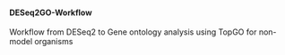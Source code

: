 #### DESeq2GO-Workflow
Workflow from DESeq2 to Gene ontology analysis using TopGO for non-model organisms
